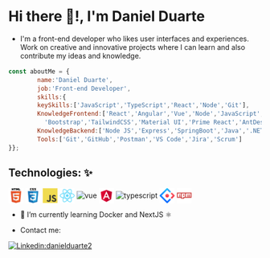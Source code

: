 <h1> Hi there 👋!, I'm Daniel Duarte </h2> 
  
- <p>I'm a front-end developer who likes user interfaces and experiences. Work on creative and innovative projects where I can learn and also contribute my ideas and knowledge.</p>

```javascript
const aboutMe = {
        name:'Daniel Duarte',
        job:'Front-end Developer',
        skills:{
        keySkills:['JavaScript','TypeScript','React','Node','Git'],
        KnowledgeFrontend:['React','Angular','Vue','Node','JavaScript','TypeScript','jQuery','HTML','CSS','Sass',
          'Bootstrap','TailwindCSS','Material UI','Prime React','AntDesign'],
        KnowledgeBackend:['Node JS','Express','SpringBoot','Java','.NET','C#','SQL Server','MySQL','MongoDB'],
        Tools:['Git','GitHub','Postman','VS Code','Jira','Scrum']
}};
```

## Technologies: ✨

<img align="center" alt="html5" width="30" height="30" src="https://raw.githubusercontent.com/devicons/devicon/master/icons/html5/html5-original-wordmark.svg"/>
<img align="center" alt="css3" width="30" height="30" src="https://raw.githubusercontent.com/devicons/devicon/master/icons/css3/css3-original-wordmark.svg"/>
<img align="center" alt="javascript" width="30" height="30" src="https://raw.githubusercontent.com/devicons/devicon/master/icons/javascript/javascript-original.svg"/>
<img align="center" alt="react" width="30" height="30" src="https://github.com/devicons/devicon/blob/master/icons/react/react-original.svg"/>
<img align="center" alt="vue" width="30" height="30" src="https://github.com/devicons/devicon/blob/master/icons/vue/vue-original.svg"/>
<img align="center" alt="angular" width="30" height="30" src="https://github.com/devicons/devicon/blob/master/icons/angular/angular-original.svg"/>
<img align="center" alt="typescript" width="30" height="30" src="https:github.com/devicons/devicon/blob/master/icons/typescript/typescript-original.svg"/>
<img align="center" alt="antdesign" width="30" height="30" src="https://github.com/devicons/devicon/blob/master/icons/antdesign/antdesign-original.svg"/>
<img align="center" alt="npm" width="30" height="30" src="https://github.com/devicons/devicon/blob/master/icons/npm/npm-original-wordmark.svg"/>

- 🌱 I’m currently learning Docker and NextJS ⚛

- <p>Contact me: </p>

[![Linkedin:danielduarte2](https://img.shields.io/badge/-danielduarte2-blue?style=flat-square&logo=Linkedin&logoColor=white&link=https://www.linkedin.com/in/danielduarte2/)](https://www.linkedin.com/in/danielduarte2/)
